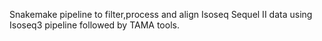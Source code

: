 Snakemake pipeline to filter,process and align Isoseq Sequel II data using Isoseq3 pipeline followed by TAMA tools.
